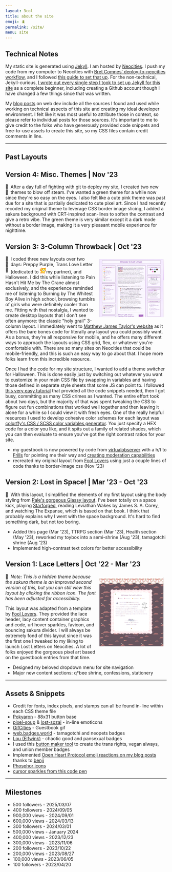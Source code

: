 ```yaml
---
layout: 3col
title: about the site
emoji: 🪲
permalink: /site/
menu: site
---
```


<article>
    <h1>Technical Notes</h1>
    <p>
        My static site is generated using <a target="_blank" href="https://jekyllrb.com/">Jekyll</a>. I am hosted by <a target="_blank" href="https://neocities.org/">Neocities</a>. I push my code from my computer to Neocities with  <a target="_blank" href="https://github.com/bcomnes/deploy-to-neocities">Bret Comnes’ deploy-to-neocities workflow</a>, and I followed <a target="_blank" href="https://jonathanchang.org/blog/deploying-your-static-site-to-neocities-using-github-actions/">this guide to set that up</a>. For the non-technical, Jekyll-curious, <a href="/2022/11/02/jekyll.html">I wrote out every single step I took to set up Jekyll for this site</a> as a complete beginner, including creating a Github account though I have changed a few things since that was written.
    </p>
    <p>
        My <a href="/tag/webmastery/">blog posts</a> on web dev include all the sources I found and used while working on technical aspects of this site and creating my ideal developer environment. I felt like it was most useful to attribute those in context, so please refer to individual posts for those sources. It's important to me to give credit to the folks who have generously provided code snippets and free-to-use assets to create this site, so my CSS files contain credit comments in line.
    </p>
</article>
<hr>
<article>
    <h1>Past Layouts</h1>
    <h2>Version 4: Misc. Themes | Nov '23</h2>
    <div style="float: left; margin-right: .5em;" class="theme-switches">
        <div data-theme="sakura" class="switch" id="switch-6">🌸</div>
        <div data-theme="green" class="switch" id="switch-7">🌱</div>
    </div>
    <p>
        After a day full of fighting with git to deploy my site, I created two new themes to blow off steam. I've wanted a green theme for a while now since they're so easy on the eyes. I also felt like a cute pink theme was past due for a site that is partially dedicated to cute pixel art. Since I had recently recoded my original theme to leverage CSS border image slicing, I added a sakura background with CRT-inspired scan-lines to soften the contrast and give a retro vibe. The green theme is very similar except it a dark mode without a border image, making it a very pleasant mobile experience for nighttime.
    </p>
    <h2>Version 3: 3-Column Throwback |  Oct '23</h2>
    <a target="_new" href="/graphics/layout/purple-layout.png">
        <img src="/graphics/layout/purple-layout.png" align="right" style="padding: 10px; max-width: 200px;" title="click to open full size">
    </a>
    <div style="float: left; margin-right: .5em;" class="theme-switches">
        <div data-theme="purple" class="switch" id="switch-3" title="click to apply the preppy purple theme">💜</div>
        <div data-theme="mail" class="switch" id="switch-4" title="click to apply the trans love letter theme">💌</div>
        <div data-theme="spooky" class="switch" id="switch-5" title="click to apply the Halloween theme">🎃</div>
    </div>
    <p>
        I coded three new layouts over two days: Preppy Purple, Trans Love Letter (dedicated to <img src="/graphics/toy/emoticons/love-cat.gif">my partner), and Halloween. I did this while listening to Pain Hasn't Hit Me by The Crane almost exclusively, and the experience reminded me of listening to Burning by The Whitest Boy Alive in high school, browsing tumblrs of girls who were definitely cooler than me. Fitting with that nostalgia, I wanted to create desktop layouts that I don't see often anymore: the classic "holy grail" 3-column layout. I immediately went to <a target="_blank" href="https://matthewjamestaylor.com/holy-grail-layout">Matthew James Taylor's website</a> as it offers the bare bones code for literally any layout you could possibly want. As a bonus, they're all responsive for mobile, and he offers many different ways to approach the layouts using CSS grid, flex, or whatever you're comfortable with. There are so many sites on Neocities that could be mobile-friendly, and this is such an easy way to go about that. I hope more folks learn from this incredible resource.
    </p>
    <p>
        Once I had the code for my site structure, I wanted to add a theme switcher for Halloween. This is done easily just by switching out whatever you want to customize in your main CSS file by swapping in variables and having those defined in separate style sheets that some JS can point to. I followed <a target="_blank" href="https://www.studytonight.com/post/build-a-theme-switcher-for-your-website-with-javascript">this very easy tutorial</a> that provided all the code snippets needed, then I got busy, committing as many CSS crimes as I wanted. The entire effort took about two days, but the majority of that was spent tweaking the CSS to figure out fun combinations that worked well together and then leaving it alone for a while so I could view it with fresh eyes. One of the really helpful resources I used to develop cohesive color schemes for each layout was <a target="_blank" href="https://colorffy.com/css-generator">colorffy's CSS / SCSS color variables generator</a>. You just specify a HEX code for a color you like, and it spits out a family of related shades, which you can then evaluate to ensure you've got the right contrast ratios for your site.
    </p>
    <ul>
        <li>
            my guestbook is now powered by code from <a target="_blank" href="https://virtualobserver.moe/ayano/comment-widget">virtualobserver</a> with a h/t to <a target="_blank" href="https://frills.dev/">Frills</a> for pointing me their way and <a target="_blank" href="https://frills.dev/blog/231023-add-moderation-to-comment-widget/">creating moderation capabilities</a>
        </li>
        <li>
            recreated my original layout from <a target="_blank" href="https://foollovers.com/">Fool Lovers</a> using just a couple lines of code thanks to border-image css (Nov '23)
        </li>
    </ul>
    <h2>Version 2: Lost in Space!  |  Mar '23 - Oct '23</h2>
    <div style="float: left; margin-right: .5em;" class="theme-switches" title="click to apply this theme">
        <div style="display: inline;" data-theme="stars" class="switch" id="switch-2">🌠</div>
    </div>
    <p>
        With this layout, I simplified the elements of my first layout using the body styling from <a target="_new" href="https://palemomos.neocities.org/cool-layouts/">Pale's gorgeous Glassy layout</a>. I've been totally on a space kick, playing <a  href="/starforged/">Starforged</a>, reading Leviathan Wakes by James S. A. Corey, and watching The Expanse, which is based on that book. I think that probably explains why I went with the space background. It's hard to find something dark, but not too boring.
    </p>
    <ul>
        <li>
            Added this page (Mar '23), TTRPG section (Mar '23), Health section (May '23), reworked my toybox into a semi-shrine (Aug '23), tamagotchi shrine (Aug '23)
        </li>
        <li>
            Implemented high-contrast text colors for better accessibility
        </li>
    </ul>
    <h2>Version 1: Lace Letters  |  Oct '22 - Mar '23</h2>
    <a target="_new" href="/graphics/layout/v1_laceletter/screenshot.png">
        <img src="/graphics/layout/v1_laceletter/screenshot.png" align="right" style="padding: 10px; max-width: 200px;" title="click to open full size">
    </a>
    <div style="float: left; margin-right: .5em;" class="theme-switches" title="click to apply this theme">
        <div data-theme="lace" class="switch" id="switch-1">🎀</div>
    </div> <i>Note: This is a hidden theme because the sakura theme is an improved second version of this, but you can still view this layout by clicking the ribbon icon. The font has been adjusted for accessibility.</i>
    <p>
        This layout was adapted from a template by <a target="_blank" href="https://foollovers.com/">Fool Lovers</a>. They provided the lace header, lacy content container graphics and code, url hover sparkles, favicon, and bouncing sakura divider. I will always be extremely fond of this layout since it was the first one I tweaked to my liking to launch Lost Letters on Neocities. A lot of folks enjoyed the gorgeous pixel art based on the guestbook entries from that time. 
    </p>
    <ul>
        <li>
            Designed my beloved dropdown menu for site navigation
        </li>
        <li>
            Major new content sections: q*bee shrine, confessions, stationery
        </li>
    </ul>
    <hr>
    <h1>Assets & Snippets</h1>
    <ul>
        <li>
            Credit for fonts, index pixels, and stamps can all be found in-line within each CSS theme file
        </li>
        <li>
            <a target="_blank" href="http://pokyaron.fc2web.com/">Pokyaron</a> - 88x31 button base
        </li>
        <li>
            <a target="_blank" href="https://pixel-soup.tumblr.com/">pixel-soup</a> & <a target="_blank" href="https://lostsozai.tumblr.com/">lost-sozai</a> - in-line emoticons
        </li>
        <li>
            <a target="_blank" href="https://gifcities.org/">GifCities</a> - Guestbook gif
        </li>
        <li>
            <a target="_blank" href="https://web.badges.world/">web.badges.world</a> - tamagotchi and neopets badges
        </li>
        <li>
            <a target="_blank" href="https://pixels.elfwink.net/">Lou (Elfwink)</a> - chaotic good and pansexual badges
        </li>
        <li>
            I used this <a target="_blank" href="https://trovami.altervista.org/en/webmasters/makebutton">button maker tool</a> to create the trans rights, vegan always, and union member badges
        </li>
        <li>
            Implemented <a target="_blank" href="https://openheart.fyi/">Open Heart Protocol emoji reactions on my blog posts</a> thanks to <a target="_blank" href="https://www.benji.dog/articles/interactions-or-reactions/">benji</a>
        </li>
        <li>
            <a target="_blank" href="https://phosphoricons.com/">Phosphor icons</a>
        </li>
        <li>
            <a target="_blank" href="https://codepen.io/sarahwfox/pen/pNrYGb">cursor sparkles from this code pen</a>
        </li>
    </ul>
    <hr>
    <h1>Milestones</h1>
    <ul>
        <li>500 followers - 2025/03/07</li>
        <li>400 followers - 2024/09/05</li>
        <li>900,000 views - 2024/09/01</li>
        <li>600,000 views - 2024/03/13</li>
        <li>300 followers - 2024/03/01</li>
        <li>500,000 views - January 2024</li>
        <li>400,000 views - 2023/12/23</li>
        <li>300,000 views - 2023/11/06</li>
        <li>200 followers - 2023/10/22</li>
        <li>200,000 views - 2023/08/27</li>
        <li>100,000 views - 2023/06/05</li>
        <li>100 followers - 2023/04/20</li>
    </ul>
</article>
